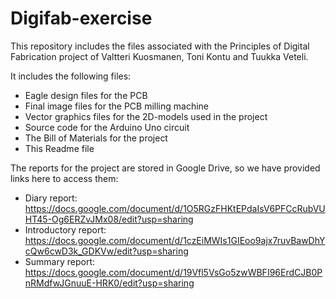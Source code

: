 # Digifab-exercise
This repository includes the files associated with the Principles of Digital Fabrication project of Valtteri Kuosmanen, Toni Kontu and Tuukka Veteli.

It includes the following files:
- Eagle design files for the PCB
- Final image files for the PCB milling machine
- Vector graphics files for the 2D-models used in the project
- Source code for the Arduino Uno circuit
- The Bill of Materials for the project
- This Readme file

The reports for the project are stored in Google Drive, so we have provided links here to access them:
- Diary report: https://docs.google.com/document/d/1O5RGzFHKtEPdaIsV6PFCcRubVUHT45-Og6ERZvJMx08/edit?usp=sharing
- Introductory report: https://docs.google.com/document/d/1czEiMWIs1GIEoo9ajx7ruvBawDhYcQw6cwD3k_GDKVw/edit?usp=sharing
- Summary report: https://docs.google.com/document/d/19Vfl5VsGo5zwWBFI96ErdCJB0PnRMdfwJGnuuE-HRK0/edit?usp=sharing